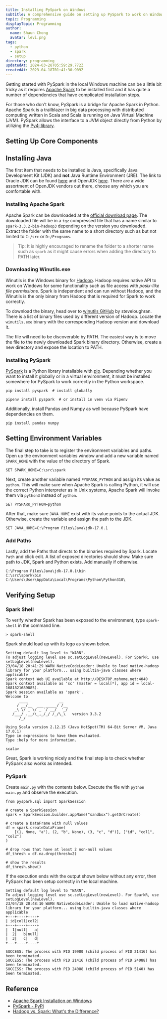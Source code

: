 ```yaml
---
title: Installing PySpark on Windows
subtitle: A comprehensive guide on setting up PySpark to work on Windows machine locally
topic: Programming
displayTopic: Programming
author:
  name: Shaun Chong
  avatar: levi.png
tags:
  - python
  - spark
  - setup
directory: programming
updatedAt: 2024-03-28T05:59:29.772Z
createdAt: 2023-04-18T01:41:30.909Z
---
```


Getting started with PySpark in the local Windows machine can be a little bit tricky as it requires [Apache Spark](https://spark.apache.org/) to be installed first and it has quite a number of dependencies that have complicated installation steps.

For those who don't know, PySpark is a bridge for Apache Spark in Python. Apache Spark is a trailblazer in big data processing with distributed computing written in Scala and Scala is running on Java Virtual Machine (JVM). PySpark allows the interface to a JVM object directly from Python by utilizing the [Py4j library](https://www.py4j.org/).

## Setting Up Core Components

## Installing Java

The first item that needs to be installed is Java, specifically Java Development Kit (JDK) and **not** Java Runtime Environment (JRE). The link to Oracle JDK can be found [here](https://www.oracle.com/java/technologies/downloads/#java8-windows) and OpenJDK [here](https://jdk.java.net/20/). There are a wide assortment of OpenJDK vendors out there, choose any which you are comfortable with.

### Installing Apache Spark

Apache Spark can be downloaded at the [official download page](https://spark.apache.org/downloads.html). The downloaded file will be in a `tgz` compressed file that has a name similar to `spark-3.3.2-bin-hadoop3` depending on the version you downloaded. Extract the folder with the same name to a short directory such as but not limited to `C:/src` or `D:/Programs`.

> Tip: It is highly encouraged to rename the folder to a shorter name such as `spark` as it might cause errors when adding the directory to PATH later.

### Downloading Winutils.exe

Winutils is the Windows binary for [Hadoop](https://hadoop.apache.org/). Hadoop requires native API to work on Windows for some functionality such as file access with _posix-like file permissions_. Spark is independent and can run without Hadoop, and the Winutils is the only binary from Hadoop that is required for Spark to work correctly.

To download the binary, head over to [winutils GitHub](https://github.com/steveloughran/winutils) by steveloughran. There is a list of binary files used by different version of Hadoop. Locate the `winutils.exe` binary with the corresponding Hadoop version and download it.

The file will need to be discoverable by PATH. The easiest way is to move the file to the newly downloaded Spark binary directory. Otherwise, create a new directory and expose the location to PATH.

### Installing PySpark

[PySpark](https://pypi.org/project/pyspark/) is a Python library installable with [pip](https://pip.pypa.io/en/stable/). Depending whether you want to install it globally or in a virtual environment, it must be installed somewhere for PySpark to work correctly in the Python workspace.

```
pip install pyspark  # install globally

pipenv install pyspark  # or install in venv via Pipenv
```

Additionally, install Pandas and Numpy as well because PySpark have dependencies on them.

```
pip install pandas numpy
```

## Setting Environment Variables

The final step to take is to register the environment variables and paths. Open up the environment variables window and add a new variable named `SPARK_HOME` with the value of the directory of Spark.

```
SET SPARK_HOME=C:\src\spark
```

Next, create another variable named `PYSPARK_PYTHON` and assign its value as `python`. This will make sure when Apache Spark is calling Python, it will use the correct Python interpreter as in Unix systems, Apache Spark will invoke them via `python3` instead of `python`.

```
SET PYSPARK_PYTHON=python
```

After that, make sure `JAVA_HOME` exist with its value points to the actual JDK. Otherwise, create the variable and assign the path to the JDK.

```
SET JAVA_HOME=C:\Program Files\Java\jdk-17.0.1
```

### Add Paths

Lastly, add the Paths that directs to the binaries required by Spark. Locate `Path` and click edit. A list of exposed directories should show. Make sure path to JDK, Spark and Python exists. Add manually if otherwise.

```
C:\Program Files\Java\jdk-17.0.1\bin
C:\src\spark\bin
C:\Users\User\AppData\Local\Programs\Python\Python310\
```

## Verifying Setup

### Spark Shell

To verify whether Spark has been exposed to the environment, type `spark-shell` in the command line.

```
> spark-shell
```

Spark should load up with its logo as shown below.

```
Setting default log level to "WARN".
To adjust logging level use sc.setLogLevel(newLevel). For SparkR, use setLogLevel(newLevel).
23/04/18 20:41:29 WARN NativeCodeLoader: Unable to load native-hadoop library for your platform... using builtin-java classes where applicable
Spark context Web UI available at http://DESKTOP.mshome.net:4040
Spark context available as 'sc' (master = local[*], app id = local-1681821689885).
Spark session available as 'spark'.
Welcome to
      ____              __
     / __/__  ___ _____/ /__
    _\ \/ _ \/ _ `/ __/  '_/
   /___/ .__/\_,_/_/ /_/\_\   version 3.3.2
      /_/

Using Scala version 2.12.15 (Java HotSpot(TM) 64-Bit Server VM, Java 17.0.1)
Type in expressions to have them evaluated.
Type :help for more information.

scala>
```

Great, Spark is working nicely and the final step is to check whether PySpark also works as intended.

### PySpark

Create `main.py` with the contents below. Execute the file with `python main.py` and observe the execution.

```
from pyspark.sql import SparkSession

# create a SparkSession
spark = SparkSession.builder.appName("sandbox").getOrCreate()

# create a DataFrame with null values
df = spark.createDataFrame(
    [(1, None, "a"), (2, "b", None), (3, "c", "d")], ["id", "col1", "col2"]
)

# drop rows that have at least 2 non-null values
df_thresh = df.na.drop(thresh=2)

# show the results
df_thresh.show()
```

If the execution ends with the output shown below without any error, then PySpark has been setup correctly in the local machine.

```
Setting default log level to "WARN".
To adjust logging level use sc.setLogLevel(newLevel). For SparkR, use setLogLevel(newLevel).
23/04/18 20:48:10 WARN NativeCodeLoader: Unable to load native-hadoop library for your platform... using builtin-java classes where applicable
+---+----+----+
| id|col1|col2|
+---+----+----+
|  1|null|   a|
|  2|   b|null|
|  3|   c|   d|
+---+----+----+

SUCCESS: The process with PID 19900 (child process of PID 21416) has been terminated.
SUCCESS: The process with PID 21416 (child process of PID 24088) has been terminated.
SUCCESS: The process with PID 24088 (child process of PID 5140) has been terminated.
```

## Reference

- [Apache Spark Installation on Windows](https://sparkbyexamples.com/spark/apache-spark-installation-on-windows/)
- [PySpark - PyPi](https://pypi.org/project/pyspark/)
- [Hadoop vs. Spark: What's the Difference?](https://www.ibm.com/cloud/blog/hadoop-vs-spark)
